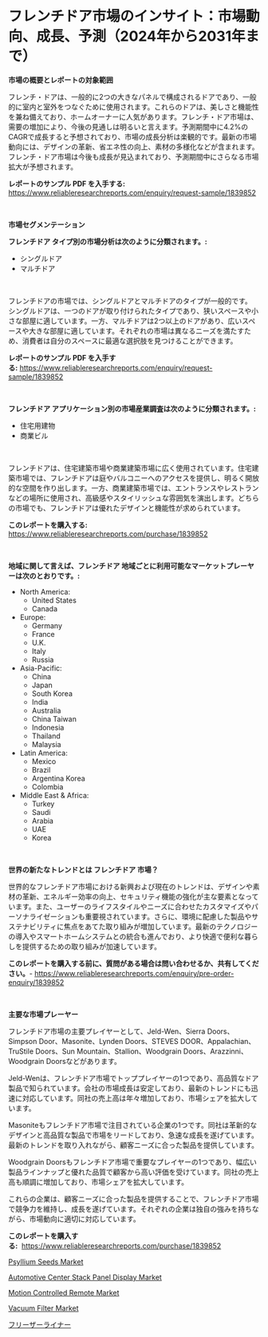 <p><h1>フレンチドア市場のインサイト：市場動向、成長、予測（2024年から2031年まで）</h1></p><p><strong>市場の概要とレポートの対象範囲</strong></p>
<p><p>フレンチ・ドアは、一般的に2つの大きなパネルで構成されるドアであり、一般的に室内と室外をつなぐために使用されます。これらのドアは、美しさと機能性を兼ね備えており、ホームオーナーに人気があります。フレンチ・ドア市場は、需要の増加により、今後の見通しは明るいと言えます。予測期間中に4.2%のCAGRで成長すると予想されており、市場の成長分析は楽観的です。最新の市場動向には、デザインの革新、省エネ性の向上、素材の多様化などが含まれます。フレンチ・ドア市場は今後も成長が見込まれており、予測期間中にさらなる市場拡大が予想されます。</p></p>
<p><strong>レポートのサンプル PDF を入手する:</strong> <a href="https://www.reliableresearchreports.com/enquiry/request-sample/1839852">https://www.reliableresearchreports.com/enquiry/request-sample/1839852</a></p>
<p>&nbsp;</p>
<p><strong>市場セグメンテーション</strong></p>
<p><strong>フレンチドア タイプ別の市場分析は次のように分類されます。:</strong></p>
<p><ul><li>シングルドア</li><li>マルチドア</li></ul></p>
<p>&nbsp;</p>
<p><p>フレンチドアの市場では、シングルドアとマルチドアのタイプが一般的です。 シングルドアは、一つのドアが取り付けられたタイプであり、狭いスペースや小さな部屋に適しています。一方、マルチドアは2つ以上のドアがあり、広いスペースや大きな部屋に適しています。それぞれの市場は異なるニーズを満たすため、消費者は自分のスペースに最適な選択肢を見つけることができます。</p></p>
<p><strong>レポートのサンプル PDF を入手する:</strong>&nbsp;<a href="https://www.reliableresearchreports.com/enquiry/request-sample/1839852">https://www.reliableresearchreports.com/enquiry/request-sample/1839852</a></p>
<p>&nbsp;</p>
<p><strong> フレンチドア アプリケーション別の市場産業調査は次のように分類されます。:</strong></p>
<p><ul><li>住宅用建物</li><li>商業ビル</li></ul></p>
<p>&nbsp;</p>
<p><p>フレンチドアは、住宅建築市場や商業建築市場に広く使用されています。住宅建築市場では、フレンチドアは庭やバルコニーへのアクセスを提供し、明るく開放的な空間を作り出します。一方、商業建築市場では、エントランスやレストランなどの場所に使用され、高級感やスタイリッシュな雰囲気を演出します。どちらの市場でも、フレンチドアは優れたデザインと機能性が求められています。</p></p>
<p><strong>このレポートを購入する:</strong>&nbsp; <a href="https://www.reliableresearchreports.com/purchase/1839852">https://www.reliableresearchreports.com/purchase/1839852</a></p>
<p>&nbsp;</p>
<p><strong>地域に関して言えば、フレンチドア 地域ごとに利用可能なマーケットプレーヤーは次のとおりです。:</strong></p>
<p><ul>
    <li>
        North America:
        <ul>
            <li>United States</li>
            <li>Canada</li>
        </ul>
    </li>
    <li>
        Europe:
        <ul>
            <li>Germany</li>
            <li>France</li>
            <li>U.K.</li>
            <li>Italy</li>
            <li>Russia</li>
        </ul>
    </li>
    <li>
        Asia-Pacific:
        <ul>
            <li>China</li>
            <li>Japan</li>
            <li>South Korea</li>
            <li>India</li>
            <li>Australia</li>
            <li>China Taiwan</li>
            <li>Indonesia</li>
            <li>Thailand</li>
            <li>Malaysia</li>
        </ul>
    </li>
    <li>
        Latin America:
        <ul>
            <li>Mexico</li>
            <li>Brazil</li>
            <li>Argentina Korea</li>
            <li>Colombia</li>
        </ul>
    </li>
    <li>
        Middle East & Africa:
        <ul>
            <li>Turkey</li>
            <li>Saudi</li>
            <li>Arabia</li>
            <li>UAE</li>
            <li>Korea</li>
        </ul>
    </li>
    </ul></p>
<p>&nbsp;</p>
<p><strong>世界の新たなトレンドとは フレンチドア 市場？</strong></p>
<p><p>世界的なフレンチドア市場における新興および現在のトレンドは、デザインや素材の革新、エネルギー効率の向上、セキュリティ機能の強化が主な要素となっています。また、ユーザーのライフスタイルやニーズに合わせたカスタマイズやパーソナライゼーションも重要視されています。さらに、環境に配慮した製品やサステナビリティに焦点をあてた取り組みが増加しています。最新のテクノロジーの導入やスマートホームシステムとの統合も進んでおり、より快適で便利な暮らしを提供するための取り組みが加速しています。</p></p>
<p><strong>このレポートを購入する前に、質問がある場合は問い合わせるか、共有してください。</strong>- <a href="https://www.reliableresearchreports.com/enquiry/pre-order-enquiry/1839852">https://www.reliableresearchreports.com/enquiry/pre-order-enquiry/1839852</a></p>
<p>&nbsp;</p>
<p><strong>主要な市場プレーヤー</strong></p>
<p><p>フレンチドア市場の主要プレイヤーとして、Jeld-Wen、Sierra Doors、Simpson Door、Masonite、Lynden Doors、STEVES DOOR、Appalachian、TruStile Doors、Sun Mountain、Stallion、Woodgrain Doors、Arazzinni、Woodgrain Doorsなどがあります。</p><p>Jeld-Wenは、フレンチドア市場でトッププレイヤーの1つであり、高品質なドア製品で知られています。会社の市場成長は安定しており、最新のトレンドにも迅速に対応しています。同社の売上高は年々増加しており、市場シェアを拡大しています。</p><p>Masoniteもフレンチドア市場で注目されている企業の1つです。同社は革新的なデザインと高品質な製品で市場をリードしており、急速な成長を遂げています。最新のトレンドを取り入れながら、顧客ニーズに合った製品を提供しています。</p><p>Woodgrain Doorsもフレンチドア市場で重要なプレイヤーの1つであり、幅広い製品ラインナップと優れた品質で顧客から高い評価を受けています。同社の売上高も順調に増加しており、市場シェアを拡大しています。</p><p>これらの企業は、顧客ニーズに合った製品を提供することで、フレンチドア市場で競争力を維持し、成長を遂げています。それぞれの企業は独自の強みを持ちながら、市場動向に適切に対応しています。</p></p>
<p><strong>このレポートを購入する:</strong>&nbsp;&nbsp;<a href="https://www.reliableresearchreports.com/purchase/1839852">https://www.reliableresearchreports.com/purchase/1839852</a></p>
<p><p><a href="https://github.com/lbird53714/Market-Research-Report-List-3/blob/main/psyllium-seeds-market.md">Psyllium Seeds Market</a></p><p><a href="https://issuu.com/reportprime-2/docs/automotive-center-stack-panel-display-market-size-">Automotive Center Stack Panel Display Market</a></p><p><a href="https://view.publitas.com/reportprime-1/motion-controlled-remote-market-research-report-the-key-to-successful-business-strategy-forecasted-for-period-from-2024-2031/">Motion Controlled Remote Market</a></p><p><a href="https://thundering-castanet-c65.notion.site/Vacuum-Filter-Market-Offer-Valuable-Insights-into-Market-Size-Market-Share-Market-Trends-and-Proj-c7c4521dca2341a5a88749f49555efc4">Vacuum Filter Market</a></p><p><a href="https://github.com/sghwr779811674/Market-Research-Report-List-1/blob/main/7117301187367.md">フリーザーライナー</a></p></p>